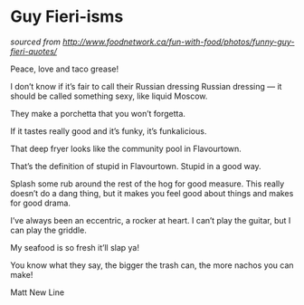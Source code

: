 # Guy Fieri-isms
*sourced from http://www.foodnetwork.ca/fun-with-food/photos/funny-guy-fieri-quotes/*

Peace, love and taco grease!

I don’t know if it’s fair to call their Russian dressing Russian dressing — it should be called something sexy, like liquid Moscow.

They make a porchetta that you won’t forgetta.

If it tastes really good and it’s funky, it’s funkalicious.

That deep fryer looks like the community pool in Flavourtown.

That’s the definition of stupid in Flavourtown. Stupid in a good way.

Splash some rub around the rest of the hog for good measure. This really doesn’t do a dang thing, but it makes you feel good about things and makes for good drama.

I’ve always been an eccentric, a rocker at heart. I can’t play the guitar, but I can play the griddle.

My seafood is so fresh it’ll slap ya!

You know what they say, the bigger the trash can, the more nachos you can make!

Matt New Line
